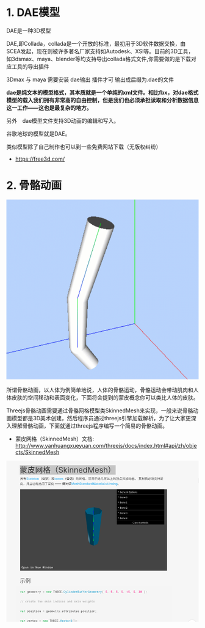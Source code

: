 <!--
 * @Author: your name
 * @Date: 2021-03-01 11:02:15
 * @LastEditTime: 2021-03-01 21:24:48
 * @LastEditors: Please set LastEditors
 * @Description: In User Settings Edit
 * @FilePath: /three.js-lessions/教程/docs/THREE.JS 导入DAE格式的骨骼绑定动画模型.md
-->

# 1. DAE模型
DAE是一种3D模型

DAE,即Collada，collada是一个开放的标准，最初用于3D软件数据交换，由SCEA发起，现在则被许多著名厂家支持如Autodesk、XSI等。目前的3D工具，如3dsmax、maya、blender等均支持导出collada格式文件,你需要做的是下载对应工具的导出插件

3Dmax 与 maya 需要安装 dae输出 插件才可 输出成后缀为.dae的文件


<b>dae是纯文本的模型格式，其本质就是一个单纯的xml文件。相比fbx，对dae格式模型的载入我们拥有非常高的自由控制，但是我们也必须承担读取和分析数据信息这一工作——这也是最复杂的地方。</b>

另外　dae模型文件支持3D动画的编辑和写入。

谷歌地球的模型就是DAE。

类似模型除了自己制作也可以到一些免费网站下载（无版权纠纷）
- https://free3d.com/

## 

# 2. 骨骼动画
![](/常用静态资源/img/骨骼动画.gif)

所谓骨骼动画，以人体为例简单地说，人体的骨骼运动，骨骼运动会带动肌肉和人体皮肤的空间移动和表面变化，下面将会提到的蒙皮概念你可以类比人体的皮肤。

Threejs骨骼动画需要通过骨骼网格模型类SkinnedMesh来实现，一般来说骨骼动画模型都是3D美术创建，然后程序员通过threejs引擎加载解析，为了让大家更深入理解骨骼动画，下面就通过threejs程序编写一个简易的骨骼动画。

- 蒙皮网格（SkinnedMesh）文档: http://www.yanhuangxueyuan.com/threejs/docs/index.html#api/zh/objects/SkinnedMesh

![](/常用静态资源/img/skinedmesh.png)
